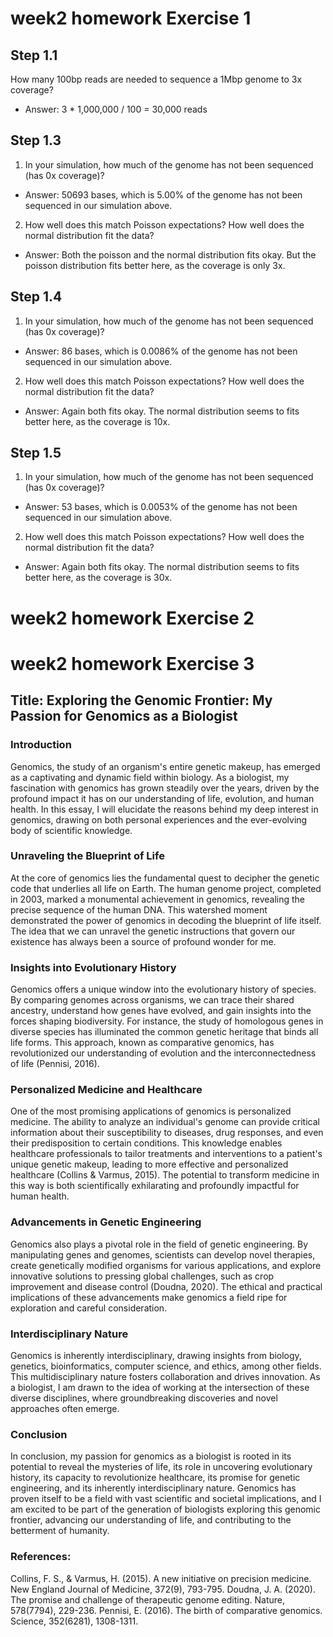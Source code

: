 # week2 homework Exercise 1

## Step 1.1
How many 100bp reads are needed to sequence a 1Mbp genome to 3x coverage?
- Answer:  3 * 1,000,000 / 100 = 30,000 reads

## Step 1.3
1. In your simulation, how much of the genome has not been sequenced (has 0x coverage)?
- Answer:  50693 bases, which is 5.00% of the genome has not been sequenced in our simulation above.

2. How well does this match Poisson expectations? How well does the normal distribution fit the data?
- Answer: Both the poisson and the normal distribution fits okay. But the poisson distribution fits better here, as the coverage is only 3x.

## Step 1.4
1. In your simulation, how much of the genome has not been sequenced (has 0x coverage)?
- Answer: 86 bases, which is 0.0086% of the genome has not been sequenced in our simulation above.

2. How well does this match Poisson expectations? How well does the normal distribution fit the data?
- Answer: Again both fits okay. The normal distribution seems to fits better here, as the coverage is 10x.

## Step 1.5
1. In your simulation, how much of the genome has not been sequenced (has 0x coverage)?
- Answer: 53 bases, which is 0.0053% of the genome has not been sequenced in our simulation above.

2. How well does this match Poisson expectations? How well does the normal distribution fit the data?
- Answer: Again both fits okay. The normal distribution seems to fits better here, as the coverage is 30x.


# week2 homework Exercise 2


# week2 homework Exercise 3


## Title: Exploring the Genomic Frontier: My Passion for Genomics as a Biologist

### Introduction

Genomics, the study of an organism's entire genetic makeup, has emerged as a captivating and dynamic field within biology. As a biologist, my fascination with genomics has grown steadily over the years, driven by the profound impact it has on our understanding of life, evolution, and human health. In this essay, I will elucidate the reasons behind my deep interest in genomics, drawing on both personal experiences and the ever-evolving body of scientific knowledge.

### Unraveling the Blueprint of Life
At the core of genomics lies the fundamental quest to decipher the genetic code that underlies all life on Earth. The human genome project, completed in 2003, marked a monumental achievement in genomics, revealing the precise sequence of the human DNA. This watershed moment demonstrated the power of genomics in decoding the blueprint of life itself. The idea that we can unravel the genetic instructions that govern our existence has always been a source of profound wonder for me.

### Insights into Evolutionary History
Genomics offers a unique window into the evolutionary history of species. By comparing genomes across organisms, we can trace their shared ancestry, understand how genes have evolved, and gain insights into the forces shaping biodiversity. For instance, the study of homologous genes in diverse species has illuminated the common genetic heritage that binds all life forms. This approach, known as comparative genomics, has revolutionized our understanding of evolution and the interconnectedness of life (Pennisi, 2016).

### Personalized Medicine and Healthcare
One of the most promising applications of genomics is personalized medicine. The ability to analyze an individual's genome can provide critical information about their susceptibility to diseases, drug responses, and even their predisposition to certain conditions. This knowledge enables healthcare professionals to tailor treatments and interventions to a patient's unique genetic makeup, leading to more effective and personalized healthcare (Collins & Varmus, 2015). The potential to transform medicine in this way is both scientifically exhilarating and profoundly impactful for human health.

### Advancements in Genetic Engineering
Genomics also plays a pivotal role in the field of genetic engineering. By manipulating genes and genomes, scientists can develop novel therapies, create genetically modified organisms for various applications, and explore innovative solutions to pressing global challenges, such as crop improvement and disease control (Doudna, 2020). The ethical and practical implications of these advancements make genomics a field ripe for exploration and careful consideration.

### Interdisciplinary Nature
Genomics is inherently interdisciplinary, drawing insights from biology, genetics, bioinformatics, computer science, and ethics, among other fields. This multidisciplinary nature fosters collaboration and drives innovation. As a biologist, I am drawn to the idea of working at the intersection of these diverse disciplines, where groundbreaking discoveries and novel approaches often emerge.

### Conclusion

In conclusion, my passion for genomics as a biologist is rooted in its potential to reveal the mysteries of life, its role in uncovering evolutionary history, its capacity to revolutionize healthcare, its promise for genetic engineering, and its inherently interdisciplinary nature. Genomics has proven itself to be a field with vast scientific and societal implications, and I am excited to be part of the generation of biologists exploring this genomic frontier, advancing our understanding of life, and contributing to the betterment of humanity.

### References:

Collins, F. S., & Varmus, H. (2015). A new initiative on precision medicine. New England Journal of Medicine, 372(9), 793-795.
Doudna, J. A. (2020). The promise and challenge of therapeutic genome editing. Nature, 578(7794), 229-236.
Pennisi, E. (2016). The birth of comparative genomics. Science, 352(6281), 1308-1311.



